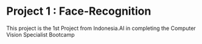 # Project 1 : Face-Recognition
This project is the 1st Project from Indonesia.AI in completing the Computer Vision Specialist Bootcamp

